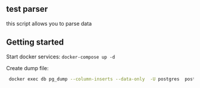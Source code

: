 ## test parser

this script allows you to parse data 

## Getting started

Start docker services:
    ```
    docker-compose up -d
    ```

Create dump file:
   ```bash
    docker exec db pg_dump --column-inserts --data-only  -U postgres  postgres > dumps/FILE_NAME.sql
  ```
